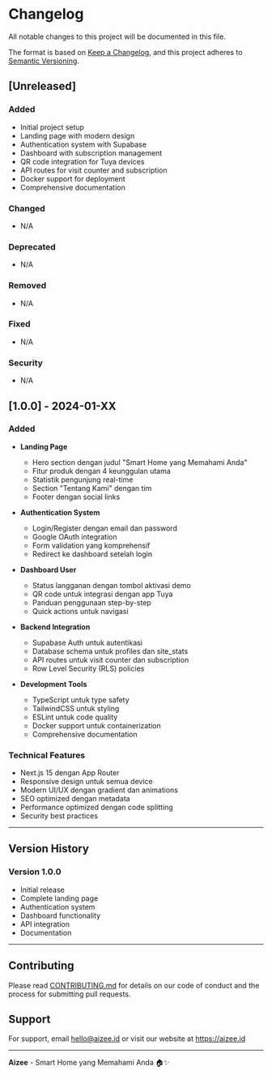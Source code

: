 # Changelog

All notable changes to this project will be documented in this file.

The format is based on [Keep a Changelog](https://keepachangelog.com/en/1.0.0/),
and this project adheres to [Semantic Versioning](https://semver.org/spec/v2.0.0.html).

## [Unreleased]

### Added
- Initial project setup
- Landing page with modern design
- Authentication system with Supabase
- Dashboard with subscription management
- QR code integration for Tuya devices
- API routes for visit counter and subscription
- Docker support for deployment
- Comprehensive documentation

### Changed
- N/A

### Deprecated
- N/A

### Removed
- N/A

### Fixed
- N/A

### Security
- N/A

## [1.0.0] - 2024-01-XX

### Added
- **Landing Page**
  - Hero section dengan judul "Smart Home yang Memahami Anda"
  - Fitur produk dengan 4 keunggulan utama
  - Statistik pengunjung real-time
  - Section "Tentang Kami" dengan tim
  - Footer dengan social links

- **Authentication System**
  - Login/Register dengan email dan password
  - Google OAuth integration
  - Form validation yang komprehensif
  - Redirect ke dashboard setelah login

- **Dashboard User**
  - Status langganan dengan tombol aktivasi demo
  - QR code untuk integrasi dengan app Tuya
  - Panduan penggunaan step-by-step
  - Quick actions untuk navigasi

- **Backend Integration**
  - Supabase Auth untuk autentikasi
  - Database schema untuk profiles dan site_stats
  - API routes untuk visit counter dan subscription
  - Row Level Security (RLS) policies

- **Development Tools**
  - TypeScript untuk type safety
  - TailwindCSS untuk styling
  - ESLint untuk code quality
  - Docker support untuk containerization
  - Comprehensive documentation

### Technical Features
- Next.js 15 dengan App Router
- Responsive design untuk semua device
- Modern UI/UX dengan gradient dan animations
- SEO optimized dengan metadata
- Performance optimized dengan code splitting
- Security best practices

---

## Version History

### Version 1.0.0
- Initial release
- Complete landing page
- Authentication system
- Dashboard functionality
- API integration
- Documentation

---

## Contributing

Please read [CONTRIBUTING.md](CONTRIBUTING.md) for details on our code of conduct and the process for submitting pull requests.

## Support

For support, email hello@aizee.id or visit our website at https://aizee.id

---

**Aizee** - Smart Home yang Memahami Anda 🏠✨ 